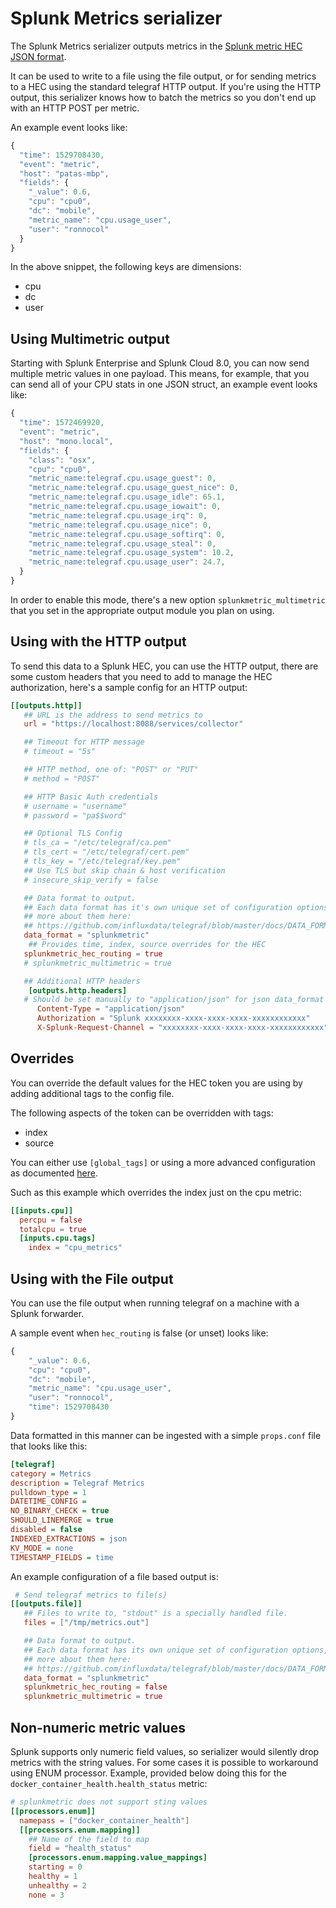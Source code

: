 # Splunk Metrics serializer

The Splunk Metrics serializer outputs metrics in the [Splunk metric HEC JSON format][splunk-format].

It can be used to write to a file using the file output, or for sending metrics to a HEC using the standard telegraf HTTP output.
If you're using the HTTP output, this serializer knows how to batch the metrics so you don't end up with an HTTP POST per metric.

[splunk-format]: http://dev.splunk.com/view/event-collector/SP-CAAAFDN#json

An example event looks like:

```javascript
{
  "time": 1529708430,
  "event": "metric",
  "host": "patas-mbp",
  "fields": {
    "_value": 0.6,
    "cpu": "cpu0",
    "dc": "mobile",
    "metric_name": "cpu.usage_user",
    "user": "ronnocol"
  }
}
```

In the above snippet, the following keys are dimensions:

* cpu
* dc
* user

## Using Multimetric output

Starting with Splunk Enterprise and Splunk Cloud 8.0, you can now send multiple metric values in one payload. This means, for example, that
you can send all of your CPU stats in one JSON struct, an example event looks like:

```javascript
{
  "time": 1572469920,
  "event": "metric",
  "host": "mono.local",
  "fields": {
    "class": "osx",
    "cpu": "cpu0",
    "metric_name:telegraf.cpu.usage_guest": 0,
    "metric_name:telegraf.cpu.usage_guest_nice": 0,
    "metric_name:telegraf.cpu.usage_idle": 65.1,
    "metric_name:telegraf.cpu.usage_iowait": 0,
    "metric_name:telegraf.cpu.usage_irq": 0,
    "metric_name:telegraf.cpu.usage_nice": 0,
    "metric_name:telegraf.cpu.usage_softirq": 0,
    "metric_name:telegraf.cpu.usage_steal": 0,
    "metric_name:telegraf.cpu.usage_system": 10.2,
    "metric_name:telegraf.cpu.usage_user": 24.7,
  }
}
```

In order to enable this mode, there's a new option `splunkmetric_multimetric` that you set in the appropriate output module you plan on using.

## Using with the HTTP output

To send this data to a Splunk HEC, you can use the HTTP output, there are some custom headers that you need to add
to manage the HEC authorization, here's a sample config for an HTTP output:

```toml
[[outputs.http]]
   ## URL is the address to send metrics to
   url = "https://localhost:8088/services/collector"

   ## Timeout for HTTP message
   # timeout = "5s"

   ## HTTP method, one of: "POST" or "PUT"
   # method = "POST"

   ## HTTP Basic Auth credentials
   # username = "username"
   # password = "pa$$word"

   ## Optional TLS Config
   # tls_ca = "/etc/telegraf/ca.pem"
   # tls_cert = "/etc/telegraf/cert.pem"
   # tls_key = "/etc/telegraf/key.pem"
   ## Use TLS but skip chain & host verification
   # insecure_skip_verify = false

   ## Data format to output.
   ## Each data format has it's own unique set of configuration options, read
   ## more about them here:
   ## https://github.com/influxdata/telegraf/blob/master/docs/DATA_FORMATS_OUTPUT.md
   data_format = "splunkmetric"
    ## Provides time, index, source overrides for the HEC
   splunkmetric_hec_routing = true
   # splunkmetric_multimetric = true

   ## Additional HTTP headers
    [outputs.http.headers]
   # Should be set manually to "application/json" for json data_format
      Content-Type = "application/json"
      Authorization = "Splunk xxxxxxxx-xxxx-xxxx-xxxx-xxxxxxxxxxxx"
      X-Splunk-Request-Channel = "xxxxxxxx-xxxx-xxxx-xxxx-xxxxxxxxxxxx"
```

## Overrides

You can override the default values for the HEC token you are using by adding additional tags to the config file.

The following aspects of the token can be overridden with tags:

* index
* source

You can either use `[global_tags]` or using a more advanced configuration as documented [here](https://github.com/influxdata/telegraf/blob/master/docs/CONFIGURATION.md).

Such as this example which overrides the index just on the cpu metric:

```toml
[[inputs.cpu]]
  percpu = false
  totalcpu = true
  [inputs.cpu.tags]
    index = "cpu_metrics"
```

## Using with the File output

You can use the file output when running telegraf on a machine with a Splunk forwarder.

A sample event when `hec_routing` is false (or unset) looks like:

```javascript
{
    "_value": 0.6,
    "cpu": "cpu0",
    "dc": "mobile",
    "metric_name": "cpu.usage_user",
    "user": "ronnocol",
    "time": 1529708430
}
```

Data formatted in this manner can be ingested with a simple `props.conf` file that
looks like this:

```ini
[telegraf]
category = Metrics
description = Telegraf Metrics
pulldown_type = 1
DATETIME_CONFIG =
NO_BINARY_CHECK = true
SHOULD_LINEMERGE = true
disabled = false
INDEXED_EXTRACTIONS = json
KV_MODE = none
TIMESTAMP_FIELDS = time
```

An example configuration of a file based output is:

```toml
 # Send telegraf metrics to file(s)
[[outputs.file]]
   ## Files to write to, "stdout" is a specially handled file.
   files = ["/tmp/metrics.out"]

   ## Data format to output.
   ## Each data format has its own unique set of configuration options, read
   ## more about them here:
   ## https://github.com/influxdata/telegraf/blob/master/docs/DATA_FORMATS_OUTPUT.md
   data_format = "splunkmetric"
   splunkmetric_hec_routing = false
   splunkmetric_multimetric = true
```

## Non-numeric metric values

Splunk supports only numeric field values, so serializer would silently drop metrics with the string values. For some cases it is possible to workaround using ENUM processor. Example, provided below doing this for the `docker_container_health.health_status` metric:

```toml
# splunkmetric does not support sting values
[[processors.enum]]
  namepass = ["docker_container_health"]
  [[processors.enum.mapping]]
    ## Name of the field to map
    field = "health_status"
    [processors.enum.mapping.value_mappings]
    starting = 0
    healthy = 1
    unhealthy = 2
    none = 3
```
